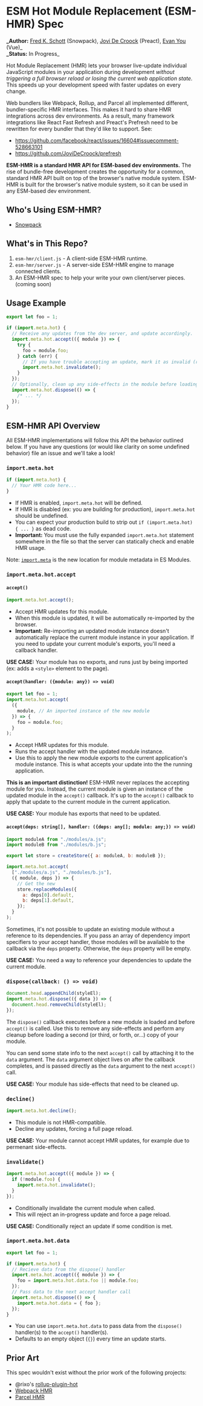 # ESM Hot Module Replacement (ESM-HMR) Spec

**\_Author:** [Fred K. Schott](https://github.com/FredKSchott) (Snowpack), [Jovi De Croock](https://github.com/JoviDeCroock) (Preact), [Evan You](https://github.com/yyx990803) (Vue)\_  
**\_Status:** In Progress\_

Hot Module Replacement (HMR) lets your browser live-update individual JavaScript modules in your application during development _without triggering a full browser reload or losing the current web application state._ This speeds up your development speed with faster updates on every change.

Web bundlers like Webpack, Rollup, and Parcel all implemented different, bundler-specific HMR interfaces. This makes it hard to share HMR integrations across dev environments. As a result, many framework integrations like React Fast Refresh and Preact's Prefresh need to be rewritten for every bundler that they'd like to support. See:

- https://github.com/facebook/react/issues/16604#issuecomment-528663101
- https://github.com/JoviDeCroock/prefresh

**ESM-HMR is a standard HMR API for ESM-based dev environments.** The rise of bundle-free development creates the opportunity for a common, standard HMR API built on top of the browser's native module system. ESM-HMR is built for the browser's native module system, so it can be used in any ESM-based dev environment.

## Who's Using ESM-HMR?

- [Snowpack](http://snowpack.dev/)

## What's in This Repo?

1. `esm-hmr/client.js` - A client-side ESM-HMR runtime.
1. `esm-hmr/server.js` - A server-side ESM-HMR engine to manage connected clients.
1. An ESM-HMR spec to help your write your own client/server pieces. (coming soon)

## Usage Example

```js
export let foo = 1;

if (import.meta.hot) {
  // Receive any updates from the dev server, and update accordingly.
  import.meta.hot.accept(({ module }) => {
    try {
      foo = module.foo;
    } catch (err) {
      // If you have trouble accepting an update, mark it as invalid (reload the page).
      import.meta.hot.invalidate();
    }
  });
  // Optionally, clean up any side-effects in the module before loading a new copy.
  import.meta.hot.dispose(() => {
    /* ... */
  });
}
```

## ESM-HMR API Overview

All ESM-HMR implementations will follow this API the behavior outlined below. If you have any questions (or would like clarity on some undefined behavior) file an issue and we'll take a look!

### `import.meta.hot`

```js
if (import.meta.hot) {
  // Your HMR code here...
}
```

- If HMR is enabled, `import.meta.hot` will be defined.
- If HMR is disabled (ex: you are building for production), `import.meta.hot` should be undefined.
- You can expect your production build to strip out `if (import.meta.hot) { ... }` as dead code.
- **Important:** You must use the fully expanded `import.meta.hot` statement somewhere in the file so that the server can statically check and enable HMR usage.

Note: [`import.meta`](https://developer.mozilla.org/en-US/docs/Web/JavaScript/Reference/Statements/import.meta) is the new location for module metadata in ES Modules.

### `import.meta.hot.accept`

#### `accept()`

```js
import.meta.hot.accept();
```

- Accept HMR updates for this module.
- When this module is updated, it will be automatically re-imported by the browser.
- **Important:** Re-importing an updated module instance doesn't automatically replace the current module instance in your application. If you need to update your current module's exports, you'll need a callback handler.

**USE CASE:** Your module has no exports, and runs just by being imported (ex: adds a `<style>` element to the page).

#### `accept(handler: ({module: any}) => void)`

```js
export let foo = 1;
import.meta.hot.accept(
  ({
    module, // An imported instance of the new module
  }) => {
    foo = module.foo;
  }
);
```

- Accept HMR updates for this module.
- Runs the accept handler with the updated module instance.
- Use this to apply the new module exports to the current application's module instance. This is what accepts your update into the the running application.

**This is an important distinction!** ESM-HMR never replaces the accepting module for you. Instead, the current module is given an instance of the updated module in the `accept()` callback. It's up to the `accept()` callback to apply that update to the current module in the current application.

**USE CASE:** Your module has exports that need to be updated.

#### `accept(deps: string[], handler: ({deps: any[]; module: any;}) => void)`

```js
import moduleA from "./modules/a.js";
import moduleB from "./modules/b.js";

export let store = createStore({ a: moduleA, b: moduleB });

import.meta.hot.accept(
  ["./modules/a.js", "./modules/b.js"],
  ({ module, deps }) => {
    // Get the new
    store.replaceModules({
      a: deps[0].default,
      b: deps[1].default,
    });
  }
);
```

Sometimes, it's not possible to update an existing module without a reference to its dependencies. If you pass an array of dependency import specifiers to your accept handler, those modules will be available to the callback via the `deps` property. Otherwise, the `deps` property will be empty.

**USE CASE:** You need a way to reference your dependencies to update the current module.

### `dispose(callback: () => void)`

```js
document.head.appendChild(styleEl);
import.meta.hot.dispose(({ data }) => {
  document.head.removeChild(styleEl);
});
```

The `dispose()` callback executes before a new module is loaded and before `accept()` is called. Use this to remove any side-effects and perform any cleanup before loading a second (or third, or forth, or...) copy of your module.

You can send some state info to the next `accept()` call by attaching it to the `data` argument. The `data` argument object lives on after the callback completes, and is passed directly as the `data` argument to the next `accept()` call.

**USE CASE:** Your module has side-effects that need to be cleaned up.

### `decline()`

```js
import.meta.hot.decline();
```

- This module is not HMR-compatible.
- Decline any updates, forcing a full page reload.

**USE CASE:** Your module cannot accept HMR updates, for example due to permenant side-effects.

### `invalidate()`

```js
import.meta.hot.accept(({ module }) => {
  if (!module.foo) {
    import.meta.hot.invalidate();
  }
});
```

- Conditionally invalidate the current module when called.
- This will reject an in-progress update and force a page reload.

**USE CASE:** Conditionally reject an update if some condition is met.

### `import.meta.hot.data`

```js
export let foo = 1;

if (import.meta.hot) {
  // Recieve data from the dispose() handler
  import.meta.hot.accept(({ module }) => {
    foo = import.meta.hot.data.foo || module.foo;
  });
  // Pass data to the next accept handler call
  import.meta.hot.dispose(() => {
    import.meta.hot.data = { foo };
  });
}
```

- You can use `import.meta.hot.data` to pass data from the `dispose()` handler(s) to the `accept()` handler(s).
- Defaults to an empty object (`{}`) every time an update starts.

<!--
## ESM-HMR Behavior Overview

_Note: This spec is still in progress, and is more of a rough overview at this point._

### Terminology

- "HMR Server Engine" - The server component of HMR. Responsible for tracking changes and sending updates to the client runtime.
- "HMR Client Runtime" - The client/browser component of HMR. Responsible for receiving updates from the server engine and updating the client appropriately.
- "HMR-Enabled File" - Any file that includes a reference to `import.meta.hot` is considered HMR-Enabled.

### Update Events

When a file is changed, 1 or more events are sent to the browser. What these events look like (and how they are is handled) depends on your application:

- If the changed file is HMR-Enabled, the server will send an update for that one file.
- Otherwise, the server will "bubble" the update event up to check each parent of that file.
- Event bubbling is repeated until every event is handled, or an event has reached
- If an event bubbles all the way up without finding an HMR-enabled parent, the event is considered "unhandled" and a full page reload is triggered.
-->

## Prior Art

This spec wouldn't exist without the prior work of the following projects:

- @rixo's [rollup-plugin-hot](https://github.com/rixo/rollup-plugin-hot)
- [Webpack HMR](https://webpack.js.org/concepts/hot-module-replacement/)
- [Parcel HMR](https://parceljs.org/hmr.html)
